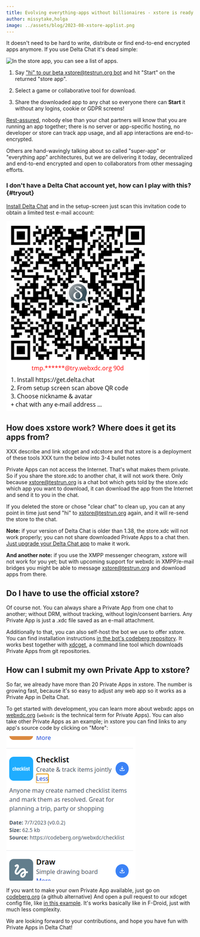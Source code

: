 ```yaml
---
title: Evolving everything-apps without billionaires - xstore is ready!
author: missytake,holga
image: ../assets/blog/2023-08-xstore-applist.png
---
```


<!-- toot: make fun of Musk's X-thing: while some billionaires are talking about everything-apps, we are delivering it: [xstore@testrun.org](mailto:xstore@testrun.org) -->


It doesn't need to be hard to write, distribute or find end-to-end encrypted apps anymore. 
If you use Delta Chat it's dead simple: 

![In the store app, you can see a list of apps.](../assets/blog/2023-08-xstore-applist.png)

1. Say ["hi" to our beta xstore@testrun.org bot](mailto:xstore@testrun.org?body=hi)
   and hit "Start" on the returned "store app".

2. Select a game or collaborative tool for download.

3. Share the downloaded app to any chat so everyone there 
   can **Start** it without any logins, cookie or GDPR screens!

[Rest-assured](https://delta.chat/en/2023-05-22-webxdc-security), 
nobody else than your chat partners will know 
that you are running an app together;
there is no server or app-specific hosting, 
no developer or store can track app usage,
and all app interactions are end-to-encrypted. 

Others are hand-wavingly talking about so called "super-app" or "everything app" architectures, 
but we are delivering it today, 
decentralized and end-to-end encrypted
and open to collaborators from other messaging efforts. 

### I don't have a Delta Chat account yet, how can I play with this?  {#tryout}

[Install Delta Chat](https://get.delta.chat) and in the setup-screen 
just scan this invitation code
to obtain a limited test e-mail account: 

[![A QR invite code to get a limited e-mail account at try.webxdc.org.](../assets/blog/try-webxdc-token.png)](DCACCOUNT:https://mailadm.try.webxdc.org/?t=90d_f7v5c5xrtntpkqe&n=try90d)


## How does xstore work? Where does it get its apps from? 

XXX describe and link xdcget and xdcstore and that xstore is a deployment of these tools
XXX turn the below into 3-4 bullet notes 

Private Apps can not access the Internet.
That's what makes them private.
So if you share the store.xdc to another chat,
it will not work there.
Only because
[xstore@testrun.org](mailto:xstore@testrun.org)
is a chat bot which gets told by the store.xdc
which app you want to download,
it can download the app from the Internet
and send it to you in the chat.

If you deleted the store or
chose "clear chat" to clean up,
you can at any point in time just send "hi"
to [xstore@testrun.org](mailto:xstore@testrun.org) again,
and it will re-send the store to the chat.

**Note:**
if your version of Delta Chat is older than 1.38,
the store.xdc will not work properly;
you can not share downloaded Private Apps to a chat then.
[Just upgrade your Delta Chat app](download)
to make it work.

**And another note:**
if you use the XMPP messenger cheogram,
xstore will not work for you yet;
but with upcoming support for webxdc in XMPP/e-mail bridges
you might be able to message [xstore@testrun.org](mailto:xstore@testrun.org)
and download apps from there.

## Do I have to use the official xstore?

Of course not.
You can always share a Private App from one chat to another;
without DRM,
without tracking,
without login/consent barriers.
Any Private App is just a .xdc file
saved as an e-mail attachment.

Additionally to that,
you can also self-host the bot
we use to offer xstore.
You can find installation instructions
[in the bot's codeberg repository](https://codeberg.org/webxdc/store/#setting-up-the-bot).
It works best together with [xdcget](https://codeberg.org/webxdc/xdcget/),
a command line tool
which downloads Private Apps
from git repositories.

## How can I submit my own Private App to xstore?

So far,
we already have more than 20 Private Apps in xstore.
The number is growing fast,
because it's so easy to adjust any web app
so it works as a Private App in Delta Chat.

To get started with development,
you can learn more about webxdc apps on [webxdc.org](https://webxdc.org)
(`webxdc` is the technical term for Private Apps).
You can also take other Private Apps as an example;
in xstore you can find links to any app's source code
by clicking on "More":

![Details of the checklist app, it shows a description, date, file size, and link to source code.](../assets/blog/2023-08-xstore-more.png)

If you want to make your own Private App available,
just go on [codeberg.org](https://codeberg.org/webxdc/xdcget)
(a github alternative)
And open a pull request to our xdcget config file,
like [in this example](https://codeberg.org/webxdc/xdcget/pulls/50).
It's works basically like in F-Droid,
just with much less complexity.

We are looking forward to your contributions,
and hope you have fun with Private Apps in Delta Chat!

